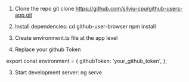 1. Clone the repo
git clone https://github.com/silviu-cpu/github-users-app.git

2. Install dependencies: 
cd github-user-browser
npm install

3. Create environment.ts file at the app level 

4. Replace your github Token

export const environment = {
  githubToken: 'your_github_token',
};


3. Start development server: ng serve